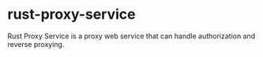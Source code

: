 # rust-proxy-service
Rust Proxy Service is a proxy web service that can handle authorization and reverse proxying.
